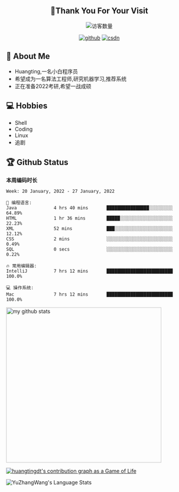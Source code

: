 <h2 align="center">👋Thank You For Your Visit</h2>
<div align="center">
<img src="https://profile-counter.glitch.me/Huangtingdt/count.svg" alt="访客数量">
</div>
  <p align="center">
    <a href="https://github.com/Huangtingdt/Huangtingdt"><img src="https://img.shields.io/badge/GitHub-ff79c6" alt="github"></a>
    <a href="https://blog.csdn.net/qq_43531216"><img src="https://img.shields.io/badge/CSDN-cf000e" alt="csdn"></a>
  </p>

## 🤵 About Me

  - Huangting,一名小白程序员
  - 希望成为一名算法工程师,研究机器学习,推荐系统
  - 正在准备2022考研,希望一战成硕

## 💻 Hobbies

  - Shell
  - Coding
  - Linux
  - 追剧

## 🏆 Github Status



  **本周编码时长**

  <!--START_SECTION:waka-->
```text
Week: 20 January, 2022 - 27 January, 2022

💬 编程语言: 
Java              4 hrs 40 mins       ████████████████░░░░░░░░░   64.89% 
HTML              1 hr 36 mins        █████░░░░░░░░░░░░░░░░░░░░   22.23% 
XML               52 mins             ███░░░░░░░░░░░░░░░░░░░░░░   12.12% 
CSS               2 mins              ░░░░░░░░░░░░░░░░░░░░░░░░░   0.49% 
SQL               0 secs              ░░░░░░░░░░░░░░░░░░░░░░░░░   0.22%

🔥 常用编辑器: 
IntelliJ          7 hrs 12 mins       █████████████████████████   100.0%

💻 操作系统: 
Mac               7 hrs 12 mins       █████████████████████████   100.0%

```


<!--END_SECTION:waka-->

<p align="left">
<img src="https://github-readme-stats.vercel.app/api?username=huangtingdt&show_icons=true&theme=tokyonight" alt="my github stats" width="420"/>
</P>

  [![huangtingdt's contribution graph as a Game of Life](https://github4life.herokuapp.com/huangtingdt.gif)](https://github4life.herokuapp.com/huangtingdt)

![YuZhangWang's Language Stats](https://github-readme-stats.anuraghazra1.vercel.app/api/top-langs/?username=huangtingdt&show_icons=true)

